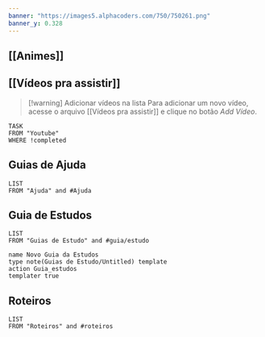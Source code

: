 ```yaml
---
banner: "https://images5.alphacoders.com/750/750261.png"
banner_y: 0.328
---
```


## [[Animes]]

## [[Vídeos pra assistir]]

> [!warning] Adicionar vídeos na lista
> Para adicionar um novo vídeo, acesse o arquivo [[Vídeos pra assistir]] e clique no botão _Add Vídeo_.
```dataview
TASK
FROM "Youtube"
WHERE !completed
```

## Guias de Ajuda
```dataview
LIST
FROM "Ajuda" and #Ajuda
```

## Guia de Estudos
```dataview
LIST
FROM "Guias de Estudo" and #guia/estudo
```
```button
name Novo Guia da Estudos
type note(Guias de Estudo/Untitled) template
action Guia_estudos
templater true
```

## Roteiros
```dataview
LIST
FROM "Roteiros" and #roteiros
```

